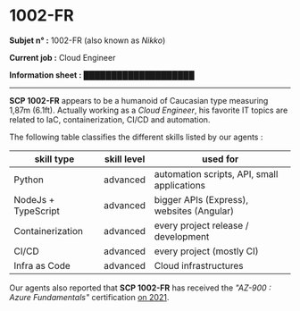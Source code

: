 # 1002-FR

**Subjet n° :** 1002-FR (also known as *Nikko*)

**Current job :** Cloud Engineer

**Information sheet :** [████████████████████](classified_documents/contact.md)

---

**SCP 1002-FR** appears to be a humanoid of Caucasian type measuring 1,87m (6.1ft). Actually working as a *Cloud Engineer*, his favorite IT topics are related to IaC, containerization, CI/CD and automation.

The following table classifies the different skills listed by our agents : 

| skill type          | skill level | used for                                    |
|---------------------|-------------|---------------------------------------------|
| Python              | advanced    | automation scripts, API, small applications |
| NodeJs + TypeScript | advanced    | bigger APIs (Express), websites (Angular)   |
| Containerization    | advanced    | every project release / development         |
| CI/CD               | advanced    | every project (mostly CI)                   |
| Infra as Code       | advanced    | Cloud infrastructures                       |

Our agents also reported that **SCP 1002-FR** has received the *"AZ-900 : Azure Fundamentals"* certification [on 2021](https://www.credly.com/badges/97a3695e-e02d-4e27-981e-234624e03372?source=linked_in_profile).  
